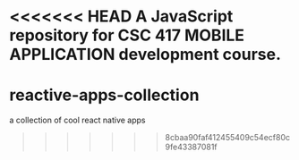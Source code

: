 <<<<<<< HEAD
A JavaScript repository for CSC 417 MOBILE APPLICATION development course.
=======
# reactive-apps-collection
a collection of cool react native apps
>>>>>>> 8cbaa90faf412455409c54ecf80c9fe43387081f
